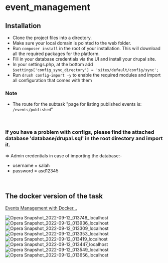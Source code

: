 # event_management

## Installation

- Clone the project files into a directory.
- Make sure your local domain is pointed to the web folder.
- Run `composer install` in the root of your installation. This will download all the required packages for the platform.
- Fill in your database credentials via the UI and install your drupal site.
- In your settings.php, at the bottom add `$settings['config_sync_directory'] = 'sites/default/config/sync';`
- Run `drush config-import -y` to enable the required modules and import all configuration that comes with them

### Note
- The route for the subtask "page for listing published events is: `/events/published`"

<br>

### If you have a problem with configs, please find the attached database 'database/drupal.sql' in the root directory and import it.

=> Admin credentials in case of importing the database:-
- username = salah
- password = asd12345

<br> 

## The docker version of the task
[Events Management with Docker...](https://github.com/salah-jr/Event_management_docker)


![Opera Snapshot_2022-09-12_013748_localhost](https://user-images.githubusercontent.com/26637798/189553896-f1e29aa8-078c-4581-ad45-1b94faf41d24.png)
![Opera Snapshot_2022-09-12_013936_localhost](https://user-images.githubusercontent.com/26637798/189553898-68188e6c-050d-4b2e-a350-2373bec868f8.png)
![Opera Snapshot_2022-09-12_013309_localhost](https://user-images.githubusercontent.com/26637798/189553899-52c7be63-143f-49a6-bd5c-4b7c805a7ee8.png)
![Opera Snapshot_2022-09-12_013353_localhost](https://user-images.githubusercontent.com/26637798/189553901-88ffa01d-59c5-4f3e-a1a4-77e46d02f310.png)
![Opera Snapshot_2022-09-12_013419_localhost](https://user-images.githubusercontent.com/26637798/189553902-0e90f041-40ad-40c0-8e50-182353909f0b.png)
![Opera Snapshot_2022-09-12_013447_localhost](https://user-images.githubusercontent.com/26637798/189553903-f26efdbe-82dc-4ee6-9a68-76086f9a161f.png)
![Opera Snapshot_2022-09-12_013549_localhost](https://user-images.githubusercontent.com/26637798/189553904-0b968f94-d981-436b-a0f1-bc5ad6ed48f0.png)
![Opera Snapshot_2022-09-12_013656_localhost](https://user-images.githubusercontent.com/26637798/189553905-3b8b479e-4568-4e49-92d2-8af0dc9dd31d.png)
